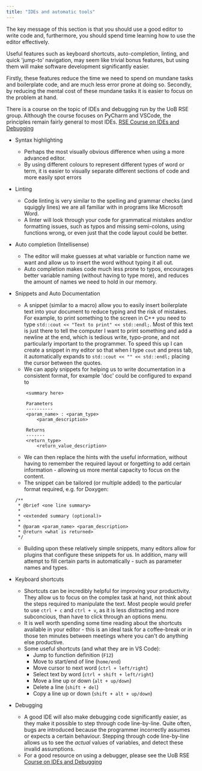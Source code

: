 ```yaml
---
title: "IDEs and automatic tools"
---
```


The key message of this section is that you should use a good editor to write 
code and, furthermore, you should spend time learning how to use the editor 
effectively.

Useful features such as keyboard shortcuts, auto-completion, linting, and
quick 'jump-to' navigation, may seem like trivial bonus features, but using 
them will make software development significantly easier. 

Firstly, these features reduce the time we need to spend on mundane tasks and 
boilerplate code, and are much less error prone at doing so. 
Secondly, by reducing the mental cost of these mundane tasks it is easier to 
focus on the problem at hand.

There is a course on the topic of IDEs and debugging run by the UoB RSE group. 
Although the course focuses on PyCharm and VSCode, the principles remain fairly
general to most IDEs. 
[RSE Course on IDEs and Debugging](https://milliams.com/courses/ides_debugging/)


* Syntax highlighting
    * Perhaps the most visually obvious difference when using a more advanced
    editor. 
    * By using different colours to represent different types of word or term,
    it is easier to visually separate different sections of code and more
    easily spot errors
* Linting
    * Code linting is very similar to the spelling and grammar checks (and 
    squiggly lines) we are all familiar with in programs like Microsoft Word. 
    * A linter will look through your code for grammatical mistakes and/or 
    formatting issues, such as typos and missing semi-colons, using functions
    wrong, or even just that the code layout could be better.
* Auto completion (Intellisense)
    * The editor will make guesses at what variable or function name we want
    and allow us to insert the word without typing it all out.
    * Auto completion makes code much less prone to typos, encourages better 
    variable naming (without having to type more), and reduces the amount of 
    names we need to hold in our memory. 
* Snippets and Auto Documentation
    * A snippet (similar to a macro) allow you to easily insert boilerplate text
    into your document to reduce typing and the risk of mistakes. For example, 
    to print something to the screen in C++ you need to type
    `std::cout << "Text to print" << std::endl;`. Most of this text is just 
    there to tell the computer I want to print something and add a newline at 
    the end, which is tedious write, typo-prone, and not particularly important 
    to the programmer. To speed this up I can create a snippet in my editor
    so that when I type `cout` and press tab, it automatically expands to
    `std::cout << "" << std::endl;` placing the cursor between the quotes. 
    * We can apply snippets for helping us to write documentation in a 
    consistent format, for example 'doc' could be configured to expand to

    ```
        <summary here>

        Parameters
        ----------
        <param_name> : <param_type>
            <param_description>
        
        Returns
        -------
        <return_type>
            <return_value_description>
    ```
    * We can then replace the hints with the useful information, without 
    having to remember the required layout or forgetting to add certain 
    information - allowing us more mental capacity to focus on the content.
    * The snippet can be tailored (or multiple added) to the particular format
    required, e.g. for Doxygen:

    ```
    /**
     * @brief <one line summary>
     *
     * <extended summary (optional)>
     *
     * @param <param_name> <param_description>
     * @return <what is returned>
     */
    ```
    * Building upon these relatively simple snippets, many editors allow for 
    plugins that configure these snippets for us. In addition, many will 
    attempt to fill certain parts in automatically - such as parameter names
    and types. 
* Keyboard shortcuts
    * Shortcuts can be incredibly helpful for improving your productivity. 
    They allow us to focus on the complex task at hand, not think about the 
    steps required to manipulate the text. Most people would prefer to use 
    `ctrl + c` and `ctrl + v`, as it is less distracting and more subconcious,
    than have to click through an options menu. 
    * It is well worth spending some time reading about the shortcuts available 
    in your editor - this is an ideal task for a coffee-break or in those ten
    minutes between meetings where you can't do anything else productive. 
    * Some useful shortcuts (and what they are in VS Code): 
        * Jump to function definition (`F12`)
        * Move to start/end of line (`home/end`)
        * Move cursor to next word (`ctrl + left/right`)
        * Select text by word (`ctrl + shift + left/right`)
        * Move a line up or down (`alt + up/down`)
        * Delete a line (`shift + del`)
        * Copy a line up or down (`shift + alt + up/down`)
* Debugging
    * A good IDE will also make debugging code significantly easier, as they 
    make it possible to step through code line-by-line. Quite often, bugs are
    introduced because the programmer incorrectly assumes or expects a certain 
    behaviour. Stepping through code line-by-line allows us to see the _actual_ 
    values of variables, and detect these invalid assumptions.
    * For a good resource on using a debugger, please see the UoB RSE 
    [Course on IDEs and Debugging](https://milliams.com/courses/ides_debugging/)




